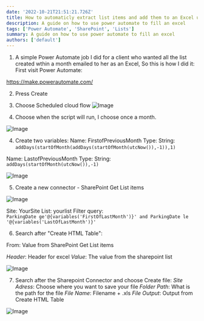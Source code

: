 ```yaml
---
date: '2022-10-21T21:51:21.726Z'
title: How to automaticly extract list items and add them to an Excel using Power Automate
description: A guide on how to use power automate to fill an excel
tags: ['Power Automate', 'SharePoint', 'Lists']
summary: A guide on how to use power automate to fill an excel
authors: ['default']
---
```


1. A simple Power Automate job I did for a client who wanted all the list created wthin a month emailed to her as an Excel, So this is how I did it:
   First visit Power Automate:

https://make.powerautomate.com/

2. Press Create

3. Choose Scheduled cloud flow
   ![Image](/static/images/assets/ExcelusingPowerAutomate/0.png)

4. Choose when the script will run, I choose once a month.

![Image](/static/images/assets/ExcelusingPowerAutomate/2.png)

4. Create two variables:
   Name: FirstofPreviousMonth
   Type: String:
   `addDays(startOfMonth(addDays(startOfMonth(utcNow()),-1)),1)`

Name: LastofPreviousMonth
Type: String:
`addDays(startOfMonth(utcNow()),-1)`

![Image](/static/images/assets/ExcelusingPowerAutomate/3.png)

5.  Create a new connector - SharePoint Get List items

![Image](/static/images/assets/ExcelusingPowerAutomate/4.png)

Site: YourSite
List: yourlist
Filter query:  
`ParkingDate ge'@{variables('FirstOfLastMonth')}' and ParkingDate le '@{variables('LastOfLastMonth')}'`

6. Search after "Create HTML Table":

From: Value from SharePoint Get List items

_Header_: Header for excel
_Value_: The value from the sharepoint list

![Image](/static/images/assets/ExcelusingPowerAutomate/5.png)

7. Search after the Sharepoint Connector and choose Create file:
   _Site Adress_: Choose where you want to save your file
   _Folder Path_: What is the path for the file
   _File Name_: Filename + .xls
   _File Output_: Output from Create HTML Table

![Image](/static/images/assets/ExcelusingPowerAutomate/6.png)
